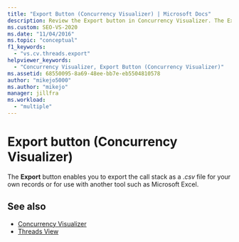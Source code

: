 ```yaml
---
title: "Export Button (Concurrency Visualizer) | Microsoft Docs"
description: Review the Export button in Concurrency Visualizer. The Export button lets you export the call stack as a .csv file for your own records.
ms.custom: SEO-VS-2020
ms.date: "11/04/2016"
ms.topic: "conceptual"
f1_keywords:
  - "vs.cv.threads.export"
helpviewer_keywords:
  - "Concurrency Visualizer, Export Button (Concurrency Visualizer)"
ms.assetid: 68550095-8a69-48ee-bb7e-eb5504810578
author: "mikejo5000"
ms.author: "mikejo"
manager: jillfra
ms.workload:
  - "multiple"
---
```

# Export button (Concurrency Visualizer)
The **Export** button enables you to export the call stack as a .*csv* file for your own records or for use with another tool such as Microsoft Excel.

## See also
- [Concurrency Visualizer](../profiling/concurrency-visualizer.md)
- [Threads View](../profiling/threads-view-parallel-performance.md)